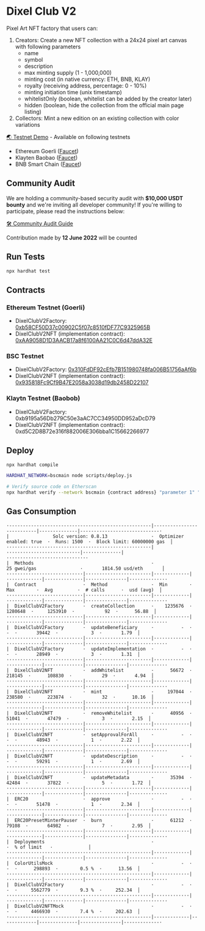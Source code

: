 # Dixel Club V2

Pixel Art NFT factory that users can:
1. Creators: Create a new NFT collection with a 24x24 pixel art canvas with following parameters
    - name
    - symbol
    - description
    - max minting supply (1 - 1,000,000)
    - minting cost (in native currency: ETH, BNB, KLAY)
    - royalty (receiving address, percentage: 0 - 10%)
    - minting initiation time (unix timestamp)
    - whitelistOnly (boolean, whitelist can be added by the creator later)
    - hidden (boolean, hide the collection from the official main page listing)
2. Collectors: Mint a new edition on an existing collection with color variations

[🌏 Testnet Demo](https://v2testnet.dixel.club/) - Available on following testnets
- Ethereum Goerli ([Faucet](https://goerli-faucet.mudit.blog/))
- Klayten Baobao ([Faucet](https://baobab.wallet.klaytn.foundation/faucet))
- BNB Smart Chain ([Faucet](https://testnet.binance.org/faucet-smart))

## Community Audit
We are holding a community-based security audit with **$10,000 USDT bounty** and we're inviting all developer community!
If you're willing to participate, please read the instructions below:

[🛠 Community Audit Guide](https://github.com/Steemhunt/dixel-v2-contract/blob/main/COMMUNITY_AUDIT.md)

Contribution made by **12 June 2022** will be counted

## Run Tests
```bash
npx hardhat test
```

## Contracts

### Ethereum Testnet (Goerli)
- DixelClubV2Factory: [0xb58CF50D37c00902C5f07c8510fDF77C9325965B](https://goerli.etherscan.io/address/0xb58CF50D37c00902C5f07c8510fDF77C9325965B#code)
- DixelClubV2NFT (implementation contract): [0xAA9058D1D3AACB17a8f6100AA21C0C6d47ddA32E](https://goerli.etherscan.io/address/0xAA9058D1D3AACB17a8f6100AA21C0C6d47ddA32E#code)

### BSC Testnet
- DixelClubV2Factory: [0x310FdDF92cEfb7B151980748fa006B51756aAf6b](https://testnet.bscscan.com/address/0x310FdDF92cEfb7B151980748fa006B51756aAf6b#code)
- DixelClubV2NFT (implementation contract): [0x935818Fc9Cf9B47E2058a3038d19db2458D22107](https://testnet.bscscan.com/address/0x935818Fc9Cf9B47E2058a3038d19db2458D22107#code)

### Klaytn Testnet (Baobob)
- DixelClubV2Factory: 0xb9195a56Db279C50e3aAC7CC34950DD952aDcD79
- DixelClubV2NFT (implementation contract): 0xd5C2D8B72e316f882006E306bba1C15662266977

## Deploy
```bash
npx hardhat compile

HARDHAT_NETWORK=bscmain node scripts/deploy.js

# Verify source code on Etherscan
npx hardhat verify --network bscmain {contract address} "parameter 1" "parameter 2"
```

## Gas Consumption
```
·----------------------------------------------------|---------------------------|--------------|-----------------------------·
|                Solc version: 0.8.13                ·  Optimizer enabled: true  ·  Runs: 1500  ·  Block limit: 60000000 gas  │
·····················································|···························|··············|······························
|  Methods                                           ·               25 gwei/gas                ·       1814.50 usd/eth       │
····························|························|·············|·············|··············|···············|··············
|  Contract                 ·  Method                ·  Min        ·  Max        ·  Avg         ·  # calls      ·  usd (avg)  │
····························|························|·············|·············|··············|···············|··············
|  DixelClubV2Factory       ·  createCollection      ·    1235676  ·    1280648  ·     1253910  ·           92  ·      56.88  │
····························|························|·············|·············|··············|···············|··············
|  DixelClubV2Factory       ·  updateBeneficiary     ·          -  ·          -  ·       39442  ·            3  ·       1.79  │
····························|························|·············|·············|··············|···············|··············
|  DixelClubV2Factory       ·  updateImplementation  ·          -  ·          -  ·       28949  ·            3  ·       1.31  │
····························|························|·············|·············|··············|···············|··············
|  DixelClubV2NFT           ·  addWhitelist          ·      56672  ·     218145  ·      108830  ·           29  ·       4.94  │
····························|························|·············|·············|··············|···············|··············
|  DixelClubV2NFT           ·  mint                  ·     197044  ·     238580  ·      223874  ·           32  ·      10.16  │
····························|························|·············|·············|··············|···············|··············
|  DixelClubV2NFT           ·  removeWhitelist       ·      40956  ·      51041  ·       47479  ·            3  ·       2.15  │
····························|························|·············|·············|··············|···············|··············
|  DixelClubV2NFT           ·  setApprovalForAll     ·          -  ·          -  ·       48943  ·            1  ·       2.22  │
····························|························|·············|·············|··············|···············|··············
|  DixelClubV2NFT           ·  updateDescription     ·          -  ·          -  ·       59291  ·            1  ·       2.69  │
····························|························|·············|·············|··············|···············|··············
|  DixelClubV2NFT           ·  updateMetadata        ·      35394  ·      42484  ·       37822  ·            5  ·       1.72  │
····························|························|·············|·············|··············|···············|··············
|  ERC20                    ·  approve               ·          -  ·          -  ·       51478  ·            1  ·       2.34  │
····························|························|·············|·············|··············|···············|··············
|  ERC20PresetMinterPauser  ·  burn                  ·      61212  ·      79108  ·       64982  ·            7  ·       2.95  │
····························|························|·············|·············|··············|···············|··············
|  Deployments                                       ·                                          ·  % of limit   ·             │
·····················································|·············|·············|··············|···············|··············
|  ColorUtilsMock                                    ·          -  ·          -  ·      298893  ·        0.5 %  ·      13.56  │
·····················································|·············|·············|··············|···············|··············
|  DixelClubV2Factory                                ·          -  ·          -  ·     5562779  ·        9.3 %  ·     252.34  │
·····················································|·············|·············|··············|···············|··············
|  DixelClubV2NFTMock                                ·          -  ·          -  ·     4466930  ·        7.4 %  ·     202.63  │
·----------------------------------------------------|-------------|-------------|--------------|---------------|-------------·
```
